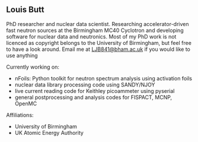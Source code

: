 ## Louis Butt

PhD researcher and nuclear data scientist. Researching accelerator-driven fast neutron sources at the Birmingham MC40 Cyclotron and developing software for nuclear data and neutronics. Most of my PhD work is not licenced as copyright belongs to the University of Birmingham, but feel free to have a look around. Email me at LJB841@bham.ac.uk if you would like to use anything

Currently working on:
- nFoils: Python toolkit for neutron spectrum analysis using activation foils
- nuclear data library processing code using SANDY/NJOY
- live current reading code for Keithley picoammeter using pyserial
- general postprocessing and analysis codes for FISPACT, MCNP, OpenMC

Affiliations: 
- University of Birmingham
- UK Atomic Energy Authority
